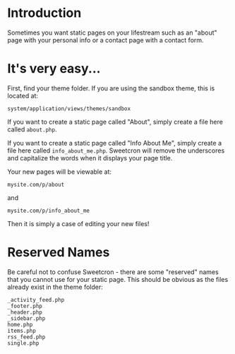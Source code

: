# Introduction #

Sometimes you want static pages on your lifestream such as an "about" page with your personal info or a contact page with a contact form.

# It's very easy... #

First, find your theme folder.  If you are using the sandbox theme, this is located at:

`system/application/views/themes/sandbox`

If you want to create a static page called "About", simply create a file here called `about.php`.

If you want to create a static page called "Info About Me", simply create a file here called `info_about_me.php`.  Sweetcron will remove the underscores and capitalize the words when it displays your page title.

Your new pages will be viewable at:

`mysite.com/p/about`

and

`mysite.com/p/info_about_me`

Then it is simply a case of editing your new files!

# Reserved Names #

Be careful not to confuse Sweetcron - there are some "reserved" names that you cannot use for your static page.  This should be obvious as the files already exist in the theme folder:

```
_activity_feed.php
_footer.php
_header.php
_sidebar.php
home.php
items.php
rss_feed.php
single.php
```